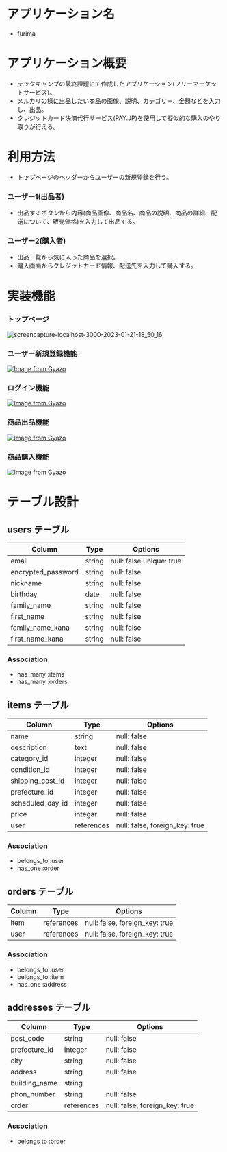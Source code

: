 # アプリケーション名
- furima

# アプリケーション概要
- テックキャンプの最終課題にて作成したアプリケーション(フリーマーケットサービス)。
- メルカリの様に出品したい商品の画像、説明、カテゴリー、金額などを入力し、出品。
- クレジットカード決済代行サービス(PAY.JP)を使用して擬似的な購入のやり取りが行える。

# 利用方法
- トップページのヘッダーからユーザーの新規登録を行う。
### ユーザー1(出品者)
- 出品するボタンから内容(商品画像、商品名、商品の説明、商品の詳細、配送について、販売価格)を入力して出品する。
### ユーザー2(購入者)
- 出品一覧から気に入った商品を選択。
- 購入画面からクレジットカード情報、配送先を入力して購入する。


# 実装機能
### トップページ
![screencapture-localhost-3000-2023-01-21-18_50_16](https://user-images.githubusercontent.com/109502472/213862284-348ab0ba-1d32-4d18-98e7-9a1d56e376a1.png)


### ユーザー新規登録機能
[![Image from Gyazo](https://i.gyazo.com/50a4586ed06ddc74d30f6c9d28570d2b.gif)](https://gyazo.com/50a4586ed06ddc74d30f6c9d28570d2b)

### ログイン機能
[![Image from Gyazo](https://i.gyazo.com/795c1846c1b5487a86d2e33bc576ebaa.gif)](https://gyazo.com/795c1846c1b5487a86d2e33bc576ebaa)

### 商品出品機能
[![Image from Gyazo](https://i.gyazo.com/7aaac975a8d5f59c5179cacf65862f20.gif)](https://gyazo.com/7aaac975a8d5f59c5179cacf65862f20)

### 商品購入機能
[![Image from Gyazo](https://i.gyazo.com/0d27998d9d66b8e74a60af255ce2d314.gif)](https://gyazo.com/0d27998d9d66b8e74a60af255ce2d314)

# テーブル設計
## users テーブル
| Column               | Type   | Options                      |
| ------------------   | ------ | ---------------------------- |
| email                | string | null: false   unique: true   |
| encrypted_password   | string | null: false                  |
| nickname             | string | null: false                  |
| birthday             | date   | null: false                  |
| family_name          | string | null: false                  |
| first_name           | string | null: false                  |
| family_name_kana     | string | null: false                  |
| first_name_kana      | string | null: false                  |



### Association
- has_many :items
- has_many :orders


## items テーブル
| Column           | Type    | Options                        |
| -----------------| ------- | ------------------------------ |
| name             | string  | null: false                    |
| description      | text    | null: false                    |
| category_id      | integer | null: false                    |
| condition_id     | integer | null: false                    |
| shipping_cost_id | integer | null: false                    |
| prefecture_id    | integer | null: false                    |
| scheduled_day_id | integer | null: false                    |
| price            | integar | null: false                    |
| user            | references | null: false, foreign_key: true |

### Association
- belongs_to :user
- has_one :order


## orders テーブル

| Column    | Type       | Options                        |
| ----------| ---------- | ------------------------------ |
| item      | references | null: false, foreign_key: true |
| user      | references | null: false, foreign_key: true |

### Association
- belongs_to :user
- belongs_to :item
- has_one  :address

## addresses テーブル
| Column        | Type      | Options                        |
| --------------| --------  | ------------------------------ |
| post_code     | string    | null: false                    |
| prefecture_id | integer   | null: false                    |
| city          | string    | null: false                    |
| address       | string    | null: false                    |
| building_name | string    |                     |
| phon_number   | string    | null: false                    |
| order         | references| null: false, foreign_key: true |

### Association
- belongs to :order